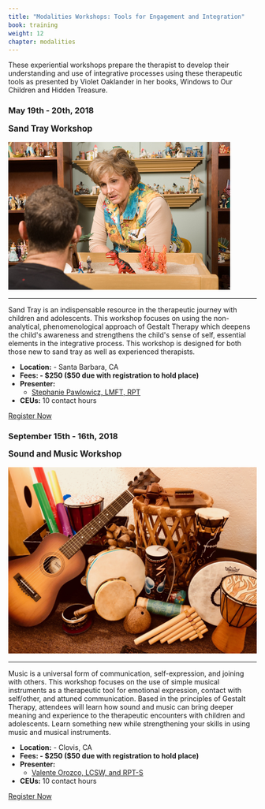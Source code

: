 ```yaml
---
title: "Modalities Workshops: Tools for Engagement and Integration"
book: training
weight: 12
chapter: modalities
---
```

<div class="row">
    <div class="col col-sm-12">
        <p>These experiential workshops prepare the therapist to develop their understanding and use of integrative processes using these therapeutic tools as presented by Violet Oaklander in her books, Windows to Our Children and Hidden Treasure.</p>
    </div>
</div>
<div class="row">
    <div class="col col-sm-6">
        <div class="panel panel-default">
            <div class="panel panel-heading">
                <h3 class="panel-title header-title">May 19th - 20th, 2018</h3>
            </div>
            <div class="panel-body">
                <p style="font-size: 1.2em;"><strong>Sand Tray Workshop</strong></p>
                <p><img class="img-responsive img-thumbnail" src="/assets/img/sand-tray.jpg" /></p>
                <hr/>
                <p>Sand Tray is an indispensable resource in the therapeutic journey with children and adolescents.    This workshop focuses on using the non-analytical, phenomenological approach of Gestalt Therapy which deepens the child's awareness and strengthens the child's sense of self, essential elements in the integrative process.   This workshop is designed for both those new to sand tray as well as experienced therapists.</p>
                <ul class="list-group">
                    <li class="list-group-item"><strong>Location:</strong> - Santa Barbara, CA</li>
                    <li class="list-group-item"><strong>Fees: - $250 ($50 due with registration to hold place)</strong></li>
                    <li class="list-group-item"><strong>Presenter:</strong>
                      <ul>
                        <li><a href="/faculty">Stephanie Pawlowicz, LMFT, RPT</a></li>
                      </ul>
                    </li>
                    <li class="list-group-item"><strong>CEUs:</strong> 10 contact hours</li>
                </ul>
            </div>
            <div class="panel-footer">
                <a href="/register" class="btn btn-danger btn-block">Register Now</a>
            </div>
        </div>
    </div>
    <div class="col col-sm-6">
            <div class="panel panel-default">
                <div class="panel panel-heading">
                    <h3 class="panel-title header-title">September 15th - 16th, 2018</h3>
                </div>
                <div class="panel-body">
                    <p style="font-size: 1.2em;"><strong>Sound and Music Workshop</strong></p>
                    <p><img class="img-responsive img-thumbnail" src="/assets/img/music-instruments.jpg" /></p>
                    <hr/>
                    <p>Music is a universal form of communication, self-expression, and joining with others.  This workshop focuses on the use of simple musical instruments as a therapeutic tool for emotional expression, contact with self/other, and attuned communication.   Based in the principles of Gestalt Therapy, attendees will learn how sound and music can bring deeper meaning and experience to the therapeutic encounters with children and adolescents.   Learn something new while strengthening your skills in using music and musical instruments.</p>
                    <ul class="list-group">
                        <li class="list-group-item"><strong>Location:</strong> - Clovis, CA</li>
                        <li class="list-group-item"><strong>Fees: - $250 ($50 due with registration to hold place)</strong></li>
                        <li class="list-group-item"><strong>Presenter:</strong>
                          <ul>
                            <li><a href="/faculty">Valente Orozco, LCSW, and RPT-S</a></li>
                          </ul>
                        </li>
                        <li class="list-group-item"><strong>CEUs:</strong> 10 contact hours</li>
                    </ul>
                </div>
                <div class="panel-footer">
                    <a href="/register" class="btn btn-danger btn-block">Register Now</a>
                </div>
            </div>
        </div>
</div>

